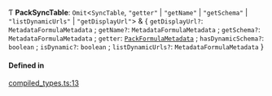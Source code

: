 Ƭ **PackSyncTable**: `Omit`<`SyncTable`, ``"getter"`` \| ``"getName"`` \| ``"getSchema"`` \| ``"listDynamicUrls"`` \| ``"getDisplayUrl"``\> & { `getDisplayUrl?`: `MetadataFormulaMetadata` ; `getName?`: `MetadataFormulaMetadata` ; `getSchema?`: `MetadataFormulaMetadata` ; `getter`: [`PackFormulaMetadata`](PackFormulaMetadata.md) ; `hasDynamicSchema?`: `boolean` ; `isDynamic?`: `boolean` ; `listDynamicUrls?`: `MetadataFormulaMetadata`  }

#### Defined in

[compiled_types.ts:13](https://github.com/coda/packs-sdk/blob/main/compiled_types.ts#L13)
